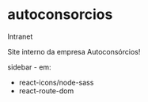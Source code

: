 # autoconsorcios
Intranet

Site interno da empresa Autoconsórcios!

sidebar - em:
- react-icons/node-sass
- react-route-dom
